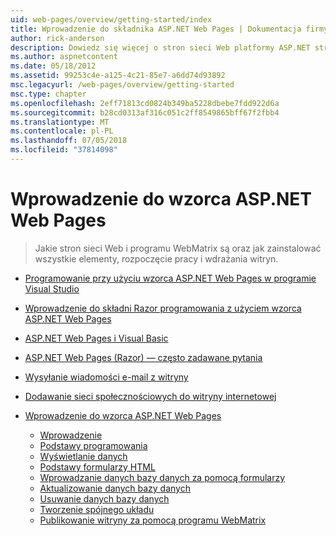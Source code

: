```yaml
---
uid: web-pages/overview/getting-started/index
title: Wprowadzenie do składnika ASP.NET Web Pages | Dokumentacja firmy Microsoft
author: rick-anderson
description: Dowiedz się więcej o stron sieci Web platformy ASP.NET strony sieci Web ASP.NET i Nowa składnia Razor oferują szybki, przystępny i nieskomplikowany sposób łączenia kodu serwera z HTML t...
ms.author: aspnetcontent
ms.date: 05/18/2012
ms.assetid: 99253c4e-a125-4c21-85e7-a6dd74d93892
msc.legacyurl: /web-pages/overview/getting-started
msc.type: chapter
ms.openlocfilehash: 2eff71813cd0824b349ba5228dbebe7fdd922d6a
ms.sourcegitcommit: b28cd0313af316c051c2ff8549865bff67f2fbb4
ms.translationtype: MT
ms.contentlocale: pl-PL
ms.lasthandoff: 07/05/2018
ms.locfileid: "37814098"
---
```

<a name="getting-started-with-aspnet-web-pages"></a>Wprowadzenie do wzorca ASP.NET Web Pages
====================
> Jakie stron sieci Web i programu WebMatrix są oraz jak zainstalować wszystkie elementy, rozpoczęcie pracy i wdrażania witryn.


- [Programowanie przy użyciu wzorca ASP.NET Web Pages w programie Visual Studio](program-asp-net-web-pages-in-visual-studio.md)
- [Wprowadzenie do składni Razor programowania z użyciem wzorca ASP.NET Web Pages](introducing-razor-syntax-c.md)
- [ASP.NET Web Pages i Visual Basic](introducing-razor-syntax-vb.md)
- [ASP.NET Web Pages (Razor) — często zadawane pytania](aspnet-web-pages-razor-faq.md)
- [Wysyłanie wiadomości e-mail z witryny](11-adding-email-to-your-web-site.md)
- [Dodawanie sieci społecznościowych do witryny internetowej](13-adding-social-networking-to-your-web-site.md)
- [Wprowadzenie do wzorca ASP.NET Web Pages](introducing-aspnet-web-pages-2/index.md)

    - [Wprowadzenie](introducing-aspnet-web-pages-2/getting-started.md)
    - [Podstawy programowania](introducing-aspnet-web-pages-2/intro-to-web-pages-programming.md)
    - [Wyświetlanie danych](introducing-aspnet-web-pages-2/displaying-data.md)
    - [Podstawy formularzy HTML](introducing-aspnet-web-pages-2/form-basics.md)
    - [Wprowadzanie danych bazy danych za pomocą formularzy](introducing-aspnet-web-pages-2/entering-data.md)
    - [Aktualizowanie danych bazy danych](introducing-aspnet-web-pages-2/updating-data.md)
    - [Usuwanie danych bazy danych](introducing-aspnet-web-pages-2/deleting-data.md)
    - [Tworzenie spójnego układu](introducing-aspnet-web-pages-2/layouts.md)
    - [Publikowanie witryny za pomocą programu WebMatrix](introducing-aspnet-web-pages-2/publishing.md)

